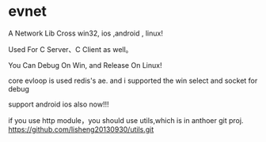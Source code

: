 # evnet
A Network Lib Cross win32, ios ,android , linux!

Used For C Server、C Client as well。

You Can Debug On Win, and Release On Linux!

core evloop is used redis's ae. and i supported the win select and socket for debug 


support android ios also now!!!

if you use http module，you should use utils,which is in anthoer git proj.
https://github.com/lisheng20130930/utils.git
